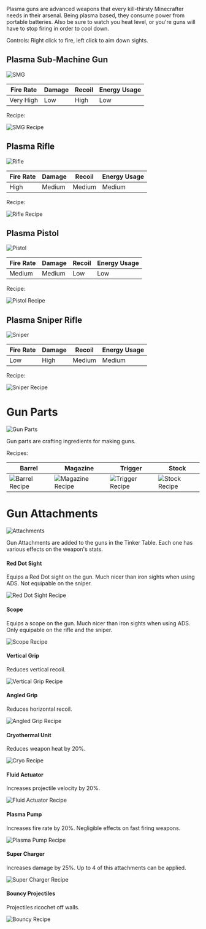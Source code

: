 Plasma guns are advanced weapons that every kill-thirsty Minecrafter needs in their arsenal. Being plasma based, they consume power from portable batteries. Also be sure to watch you heat level, or you're guns will have to stop firing in order to cool down.

Controls: Right click to fire, left click to aim down sights.

## Plasma Sub-Machine Gun
![SMG](https://i.imgur.com/Oi0b2fg.png?1)

| Fire Rate | Damage | Recoil | Energy Usage |
|-----------|--------|--------|--------------|
| Very High | Low | High | Low |

Recipe:

![SMG Recipe](https://i.imgur.com/fd6oBlP.png?1)

## Plasma Rifle
![Rifle](https://i.imgur.com/pxiYT0O.png?1)

| Fire Rate | Damage | Recoil | Energy Usage |
|-----------|--------|--------|--------------|
| High | Medium | Medium | Medium |

Recipe:

![Rifle Recipe](https://i.imgur.com/TEvyJkh.png?1)

## Plasma Pistol
![Pistol](https://i.imgur.com/5dX7RZN.png?1)

| Fire Rate | Damage | Recoil | Energy Usage |
|-----------|--------|--------|--------------|
| Medium | Medium | Low | Low |

Recipe:

![Pistol Recipe](https://i.imgur.com/710b1qW.png?1)

## Plasma Sniper Rifle
![Sniper](https://i.imgur.com/T0wBs3J.png?1)

| Fire Rate | Damage | Recoil | Energy Usage |
|-----------|--------|--------|--------------|
| Low | High | Medium | Medium |

Recipe:

![Sniper Recipe](https://i.imgur.com/oW72rHg.png?1)

# Gun Parts

![Gun Parts](https://i.imgur.com/rvtTuGU.png?1)

Gun parts are crafting ingredients for making guns.

Recipes:

| Barrel | Magazine | Trigger | Stock |
|--------|----------|---------|-------|
| ![Barrel Recipe](https://i.imgur.com/jkjJWjA.png?1) | ![Magazine Recipe](https://i.imgur.com/LFKNTpD.png?1) | ![Trigger Recipe](https://i.imgur.com/HSHAmkW.png?1) | ![Stock Recipe](https://i.imgur.com/X5Bt8NK.png?1) |

# Gun Attachments

![Attachments](https://i.imgur.com/ij47Jll.png?1)

Gun Attachments are added to the guns in the Tinker Table. Each one has various effects on the weapon's stats.

#### Red Dot Sight

Equips a Red Dot sight on the gun. Much nicer than iron sights when using ADS. Not equipable on the sniper.

![Red Dot Sight Recipe](https://i.imgur.com/lh30zDT.png?1)

#### Scope

Equips a scope on the gun. Much nicer than iron sights when using ADS. Only equipable on the rifle and the sniper.

![Scope Recipe](https://i.imgur.com/gxkzHut.png?1)

#### Vertical Grip

Reduces vertical recoil.

![Vertical Grip Recipe](https://i.imgur.com/VhAgRf9.png?1)

#### Angled Grip

Reduces horizontal recoil.

![Angled Grip Recipe](https://i.imgur.com/juOSSdu.png?1)

#### Cryothermal Unit

Reduces weapon heat by 20%.

![Cryo Recipe](https://i.imgur.com/nYFkfqU.png?1)

#### Fluid Actuator

Increases projectile velocity by 20%.

![Fluid Actuator Recipe](https://i.imgur.com/HaNVzPM.png?1)

#### Plasma Pump

Increases fire rate by 20%. Negligible effects on fast firing weapons.

![Plasma Pump Recipe](https://i.imgur.com/OEJ9PkU.png?1)

#### Super Charger

Increases damage by 25%. Up to 4 of this attachments can be applied.

![Super Charger Recipe](https://i.imgur.com/kba4qaQ.png?1)

#### Bouncy Projectiles

Projectiles ricochet off walls.

![Bouncy Recipe](https://i.imgur.com/HYdMMpw.png?1)